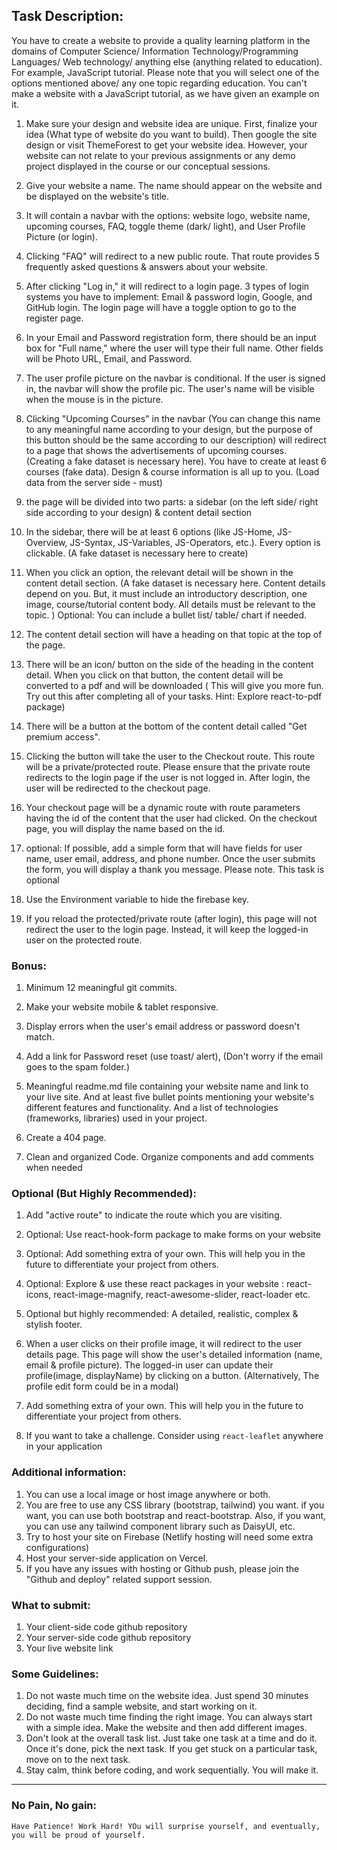 ## Task Description: 

You have to create a website to provide a quality learning platform in the domains of Computer Science/ Information Technology/Programming Languages/ Web technology/ anything else (anything related to education). For example, JavaScript tutorial. Please note that you will select one of the options mentioned above/ any one topic regarding education. You can't make a website with a JavaScript tutorial, as we have given an example on it.

1. Make sure your design and website idea are unique. First, finalize your idea (What type of website do you want to build). Then google the site design or visit ThemeForest to get your website idea. However, your website can not relate to your previous assignments or any demo project displayed in the course or our conceptual sessions.

1. Give your website a name. The name should appear on the website and be displayed on the website's title.

1. It will contain a navbar with the options: website logo, website name, upcoming courses, FAQ, toggle theme (dark/ light), and User Profile Picture (or login).

1. Clicking "FAQ" will redirect to a new public route. That route provides 5 frequently asked questions & answers about your website.

1. After clicking "Log in," it will redirect to a login page. 3 types of login systems you have to implement: Email & password login, Google, and GitHub login. The login page will have a toggle option to go to the register page.

1. In your Email and Password registration form, there should be an input box for "Full name," where the user will type their full name. Other fields will be Photo URL, Email, and Password.

1. The user profile picture on the navbar is conditional. If the user is signed in, the navbar will show the profile pic. The user's name will be visible when the mouse is in the picture.

1. Clicking "Upcoming Courses" in the navbar (You can change this name to any meaningful name according to your design, but the purpose of this button should be the same according to our description) will redirect to a page that shows the advertisements of upcoming courses. (Creating a fake dataset is necessary here). You have to create at least 6 courses (fake data). Design & course information is all up to you. (Load data from the server side - must)

1. the page will be divided into two parts: a sidebar (on the left side/ right side according to your design) & content detail section

1. In the sidebar, there will be at least 6 options (like JS-Home, JS-Overview, JS-Syntax, JS-Variables, JS-Operators, etc.). Every option is clickable. (A fake dataset is necessary here to create)

1. When you click an option, the relevant detail will be shown in the content detail section. (A fake dataset is necessary here. Content details depend on you. But, it must include an introductory description, one image, course/tutorial content body. All details must be relevant to the topic. )
Optional: You can include a bullet list/ table/ chart if needed.

1. The content detail section will have a heading on that topic at the top of the page.

1. There will be an icon/ button on the side of the heading in the content detail. When you click on that button, the content detail will be converted to a pdf and will be downloaded ( This will give you more fun. Try out this after completing all of your tasks. Hint: Explore react-to-pdf package)

1. There will be a button at the bottom of the content detail called "Get premium access".

1. Clicking the button will take the user to the Checkout route. This route will be a private/protected route. Please ensure that the private route redirects to the login page if the user is not logged in. After login, the user will be redirected to the checkout page.

1. Your checkout page will be a dynamic route with route parameters having the id of the content that the user had clicked. On the checkout page, you will display the name based on the id. 
2. optional: If possible, add a simple form that will have fields for user name, user email, address, and phone number. Once the user submits the form, you will display a thank you message. Please note. This task is optional

1. Use the Environment variable to hide the firebase key.

1. If you reload the protected/private route (after login), this page will not redirect the user to the login page. Instead, it will keep the logged-in user on the protected route.

### Bonus: 
1. Minimum 12 meaningful git commits.

1. Make your website mobile & tablet responsive.

1. Display errors when the user's email address or password doesn't match.

1. Add a link for Password reset (use toast/ alert), (Don't worry if the email goes to the spam folder.)

1. Meaningful readme.md file containing your website name and link to your live site. And at least five bullet points mentioning your website's different features and functionality. And a list of technologies (frameworks, libraries) used in your project.

1. Create a 404 page.
2. Clean and organized Code. Organize components and add comments when needed


### Optional (But Highly Recommended):
1. Add "active route" to indicate the route which you are visiting.

1. Optional: Use react-hook-form package to make forms on your website

1. Optional: Add something extra of your own. This will help you in the future to differentiate your project from others.

1. Optional: Explore & use these react packages in your website : react-icons, react-image-magnify, react-awesome-slider, react-loader etc.

1. Optional but highly recommended: A detailed, realistic, complex & stylish footer.
2. When a user clicks on their profile image, it will redirect to the user details page. This page will show the user's detailed information (name, email & profile picture). The logged-in user can update their profile(image, displayName) by clicking on a button. (Alternatively, The profile edit form could be in a modal)
3. Add something extra of your own. This will help you in the future to differentiate your project from others.
4. If you want to take a challenge. Consider using `react-leaflet` anywhere in your application

### Additional information:

1. You can use a local image or host image anywhere or both.
2. You are free to use any CSS library (bootstrap, tailwind) you want. if you want, you can use both bootstrap and react-bootstrap. Also, if you want, you can use any tailwind component library such as DaisyUI, etc.
3. Try to host your site on Firebase (Netlify hosting will need some extra configurations)
4. Host your server-side application on Vercel.
5. If you have any issues with hosting or Github push, please join the "Github and deploy" related support session.

### What to submit:

1. Your client-side code github repository
2. Your server-side code github repository
3. Your live website link

### Some Guidelines:

1. Do not waste much time on the website idea. Just spend 30 minutes deciding, find a sample website, and start working on it.
2. Do not waste much time finding the right image. You can always start with a simple idea. Make the website and then add different images.
3. Don't look at the overall task list. Just take one task at a time and do it. Once it's done, pick the next task. If you get stuck on a particular task, move on to the next task.
4. Stay calm, think before coding, and work sequentially. You will make it.

---
### No Pain, No gain:
`Have Patience! Work Hard! YOu will surprise yourself, and eventually, you will be proud of yourself.` 
